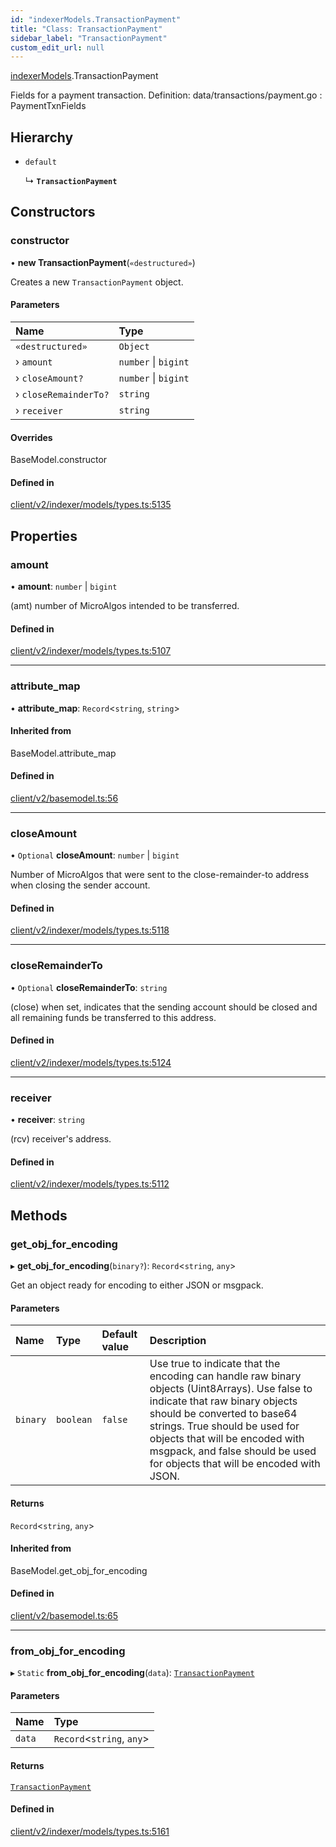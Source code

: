 ```yaml
---
id: "indexerModels.TransactionPayment"
title: "Class: TransactionPayment"
sidebar_label: "TransactionPayment"
custom_edit_url: null
---
```


[indexerModels](../namespaces/erModels).TransactionPayment

Fields for a payment transaction.
Definition:
data/transactions/payment.go : PaymentTxnFields

## Hierarchy

- `default`

  ↳ **`TransactionPayment`**

## Constructors

### constructor

• **new TransactionPayment**(`«destructured»`)

Creates a new `TransactionPayment` object.

#### Parameters

| Name | Type |
| :------ | :------ |
| `«destructured»` | `Object` |
| › `amount` | `number` \| `bigint` |
| › `closeAmount?` | `number` \| `bigint` |
| › `closeRemainderTo?` | `string` |
| › `receiver` | `string` |

#### Overrides

BaseModel.constructor

#### Defined in

[client/v2/indexer/models/types.ts:5135](https://github.com/joe-p/js-algorand-sdk/blob/6a3021f/src/client/v2/indexer/models/types.ts#L5135)

## Properties

### amount

• **amount**: `number` \| `bigint`

(amt) number of MicroAlgos intended to be transferred.

#### Defined in

[client/v2/indexer/models/types.ts:5107](https://github.com/joe-p/js-algorand-sdk/blob/6a3021f/src/client/v2/indexer/models/types.ts#L5107)

___

### attribute\_map

• **attribute\_map**: `Record`<`string`, `string`\>

#### Inherited from

BaseModel.attribute\_map

#### Defined in

[client/v2/basemodel.ts:56](https://github.com/joe-p/js-algorand-sdk/blob/6a3021f/src/client/v2/basemodel.ts#L56)

___

### closeAmount

• `Optional` **closeAmount**: `number` \| `bigint`

Number of MicroAlgos that were sent to the close-remainder-to address when
closing the sender account.

#### Defined in

[client/v2/indexer/models/types.ts:5118](https://github.com/joe-p/js-algorand-sdk/blob/6a3021f/src/client/v2/indexer/models/types.ts#L5118)

___

### closeRemainderTo

• `Optional` **closeRemainderTo**: `string`

(close) when set, indicates that the sending account should be closed and all
remaining funds be transferred to this address.

#### Defined in

[client/v2/indexer/models/types.ts:5124](https://github.com/joe-p/js-algorand-sdk/blob/6a3021f/src/client/v2/indexer/models/types.ts#L5124)

___

### receiver

• **receiver**: `string`

(rcv) receiver's address.

#### Defined in

[client/v2/indexer/models/types.ts:5112](https://github.com/joe-p/js-algorand-sdk/blob/6a3021f/src/client/v2/indexer/models/types.ts#L5112)

## Methods

### get\_obj\_for\_encoding

▸ **get_obj_for_encoding**(`binary?`): `Record`<`string`, `any`\>

Get an object ready for encoding to either JSON or msgpack.

#### Parameters

| Name | Type | Default value | Description |
| :------ | :------ | :------ | :------ |
| `binary` | `boolean` | `false` | Use true to indicate that the encoding can handle raw binary objects (Uint8Arrays). Use false to indicate that raw binary objects should be converted to base64 strings. True should be used for objects that will be encoded with msgpack, and false should be used for objects that will be encoded with JSON. |

#### Returns

`Record`<`string`, `any`\>

#### Inherited from

BaseModel.get\_obj\_for\_encoding

#### Defined in

[client/v2/basemodel.ts:65](https://github.com/joe-p/js-algorand-sdk/blob/6a3021f/src/client/v2/basemodel.ts#L65)

___

### from\_obj\_for\_encoding

▸ `Static` **from_obj_for_encoding**(`data`): [`TransactionPayment`](erModels.TransactionPayment)

#### Parameters

| Name | Type |
| :------ | :------ |
| `data` | `Record`<`string`, `any`\> |

#### Returns

[`TransactionPayment`](erModels.TransactionPayment)

#### Defined in

[client/v2/indexer/models/types.ts:5161](https://github.com/joe-p/js-algorand-sdk/blob/6a3021f/src/client/v2/indexer/models/types.ts#L5161)
